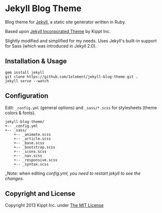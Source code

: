 # Jekyll Blog Theme

Blog theme for [Jekyll](http://jekyllrb.com), a static site generator written in Ruby.

Based upon [Jekyll Incorporated Theme](https://github.com/kippt/jekyll-incorporated) by Kippt Inc.

Slightly modified and simplified for my needs. Uses Jekyll's built-in support for Sass (which was introduced in Jekyll 2.0).


## Installation & Usage

```shell
gem install jekyll
git clone https://github.com/1element/jekyll-blog-theme.git .
jekyll serve --watch
```


## Configuration

Edit: ```_config.yml``` (general options) and ```_sass/*.scss``` for stylesheets (theme colors &amp; fonts).

```
jekyll-blog-theme/
+-- _config.yml
+-- _sass/
    +-- _animate.scss
    +-- _article.scss
    +-- _base.scss
    +-- _bootstrap.scss
    +-- _icons.scss
    +-- _nav.scss
    +-- _responsive.scss
    +-- _syntax.scss
```

_Note: when editing _config.yml, you need to restart jekyll to see the changes._


## Copyright and License

Copyright 2013 Kippt Inc. under [The MIT License](LICENSE)
